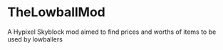 # TheLowballMod
A Hypixel Skyblock mod aimed to find prices and worths of items to be used by lowballers
